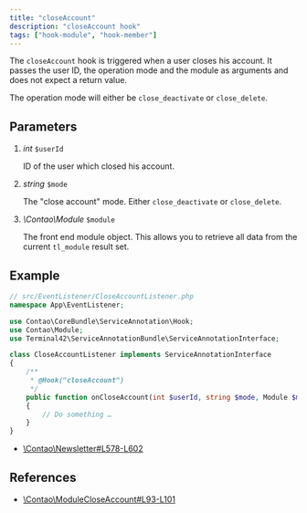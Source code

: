 ```yaml
---
title: "closeAccount"
description: "closeAccount hook"
tags: ["hook-module", "hook-member"]
---
```



The `closeAccount` hook is triggered when a user closes his account. It passes 
the user ID, the operation mode and the module as arguments and does not expect 
a return value.

The operation mode will either be `close_deactivate` or `close_delete`.


## Parameters

1. *int* `$userId`

    ID of the user which closed his account.

2. *string* `$mode`

    The "close account" mode. Either `close_deactivate` or `close_delete`.

3. *\Contao\Module* `$module`

    The front end module object. This allows you to retrieve all data from the
    current `tl_module` result set.


## Example

```php
// src/EventListener/CloseAccountListener.php
namespace App\EventListener;

use Contao\CoreBundle\ServiceAnnotation\Hook;
use Contao\Module;
use Terminal42\ServiceAnnotationBundle\ServiceAnnotationInterface;

class CloseAccountListener implements ServiceAnnotationInterface
{
    /**
     * @Hook("closeAccount")
     */
    public function onCloseAccount(int $userId, string $mode, Module $module): void
    {
        // Do something …
    }
}
```

* [\Contao\Newsletter#L578-L602](https://github.com/contao/contao/blob/4.7.6/newsletter-bundle/src/Resources/contao/classes/Newsletter.php#L578-L602)


## References

* [\Contao\ModuleCloseAccount#L93-L101](https://github.com/contao/contao/blob/4.7.6/core-bundle/src/Resources/contao/modules/ModuleCloseAccount.php#L93-L101)
